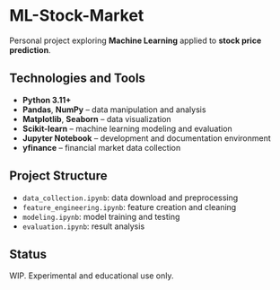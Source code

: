 # ML-Stock-Market
Personal project exploring **Machine Learning** applied to **stock price prediction**.

## Technologies and Tools
- **Python 3.11+**
- **Pandas**, **NumPy** – data manipulation and analysis  
- **Matplotlib**, **Seaborn** – data visualization  
- **Scikit-learn** – machine learning modeling and evaluation  
- **Jupyter Notebook** – development and documentation environment  
- **yfinance** – financial market data collection  

## Project Structure
- `data_collection.ipynb`: data download and preprocessing  
- `feature_engineering.ipynb`: feature creation and cleaning  
- `modeling.ipynb`: model training and testing  
- `evaluation.ipynb`: result analysis  

## Status
 WIP. Experimental and educational use only.

